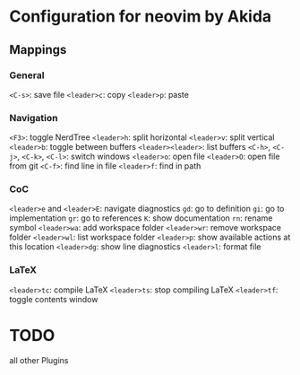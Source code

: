 # Configuration for neovim by Akida

## Mappings

### General
`<C-s>`: save file
`<leader>c`: copy
`<leader>p`: paste

### Navigation
`<F3>`: toggle NerdTree
`<leader>h`: split horizontal
`<leader>v`: split vertical
`<leader>b`: toggle between buffers
`<leader><leader>`: list buffers
`<C-h>`, `<C-j>`, `<C-k>`, `<C-l>`: switch windows
`<leader>o`: open file
`<leader>O`: open file from git
`<C-f>`: find line in file
`<leader>f`: find in path

### CoC
`<leader>e` and `<leader>E`: navigate diagnostics
`gd`: go to definition
`gi`: go to implementation
`gr`: go to references
`K`: show documentation 
`rn`: rename symbol
`<leader>wa`: add workspace folder
`<leader>wr`: remove workspace folder
`<leader>wl`: list workspace folder
`<leader>p`: show available actions at this location
`<leader>dg`: show line diagnostics
`<leader>l`: format file

### LaTeX
`<leader>tc`: compile LaTeX
`<leader>ts`: stop compiling LaTeX
`<leader>tf`: toggle contents window


# TODO
all other Plugins

